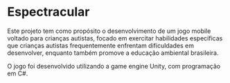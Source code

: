 # Espectracular
 
Este projeto tem como propósito o desenvolvimento de um jogo mobile voltado para crianças autistas, focado em exercitar habilidades específicas que crianças autistas frequentemente enfrentam dificuldades em desenvolver, enquanto também promove a educação ambiental brasileira.

O jogo foi desenvolvido utilizando a game engine Unity, com programação em C#.

